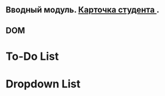 
## Вводный модуль. [ Карточка студента ](https://daryasokolova04.github.io/student_card/). ##

## DOM 
# To-Do List 
# Dropdown List 

